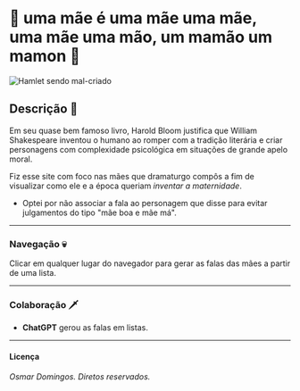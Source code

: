 :scroll: uma mãe é uma mãe uma mãe, uma mãe uma mão, um mamão um mamon :scroll:
=============================================================

![Hamlet sendo mal-criado](https://media.tenor.com/2d1iczRKVQsAAAAC/something-rotten-shakespeare.gif)

## Descrição :crown:

Em seu quase bem famoso livro, Harold Bloom justifica que William Shakespeare inventou o humano ao romper com a tradição literária e criar personagens com complexidade psicológica em situações de grande apelo moral.

Fiz esse site com foco nas mães que dramaturgo compôs a fim de visualizar como ele e a época queriam *inventar a maternidade*.

+ Optei por não associar a fala ao personagem que disse para evitar julgamentos do tipo "mãe boa e mãe má". 

___
### Navegação :skull:

Clicar em qualquer lugar do navegador para gerar as falas das mães a partir de uma lista.

___
### Colaboração :dagger:

+ **ChatGPT** gerou as falas em listas.

___
#### Licença
_Osmar Domingos. Diretos reservados._
